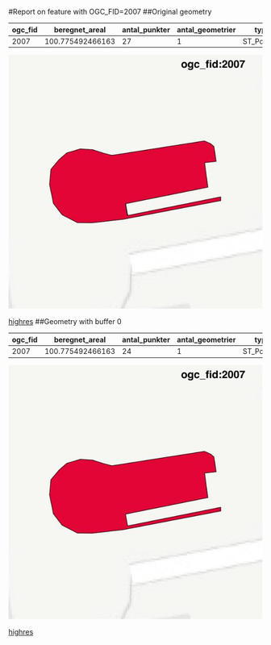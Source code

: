 #Report on feature with OGC_FID=2007
##Original geometry



| ogc_fid |  beregnet_areal  | antal_punkter | antal_geometrier |    type    |
|---------|------------------|---------------|------------------|------------|
|    2007 | 100.775492466163 |            27 |                1 | ST_Polygon|
![geom](../images/2007_invalid.jpg)


[highres](https://raw.githubusercontent.com/Septima/herlev/master/images/2007_invalid_highres.jpg)
##Geometry with buffer 0



| ogc_fid |  beregnet_areal  | antal_punkter | antal_geometrier |    type    |
|---------|------------------|---------------|------------------|------------|
|    2007 | 100.775492466163 |            24 |                1 | ST_Polygon|
![geom](../images/2007_buffer0.jpg)


[highres](https://raw.githubusercontent.com/Septima/herlev/master/images/2007_buffer0_highres.jpg)
